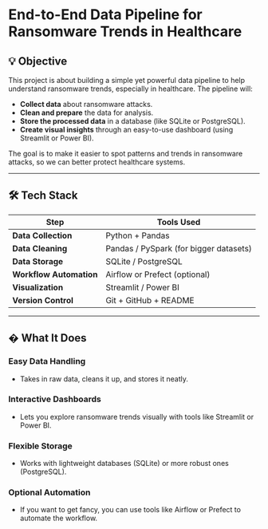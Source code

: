 # End-to-End Data Pipeline for Ransomware Trends in Healthcare

## 💡 Objective
This project is about building a simple yet powerful data pipeline to help understand ransomware trends, especially in healthcare. The pipeline will:

- **Collect data** about ransomware attacks.
- **Clean and prepare** the data for analysis.
- **Store the processed data** in a database (like SQLite or PostgreSQL).
- **Create visual insights** through an easy-to-use dashboard (using Streamlit or Power BI).

The goal is to make it easier to spot patterns and trends in ransomware attacks, so we can better protect healthcare systems.

---

## 🛠️ Tech Stack

| **Step**               | **Tools Used**                     |
|-------------------------|------------------------------------|
| **Data Collection**     | Python + Pandas                   |
| **Data Cleaning**       | Pandas / PySpark (for bigger datasets) |
| **Data Storage**        | SQLite / PostgreSQL               |
| **Workflow Automation** | Airflow or Prefect (optional)      |
| **Visualization**       | Streamlit / Power BI              |
| **Version Control**     | Git + GitHub + README             |

---

## � What It Does

### Easy Data Handling
- Takes in raw data, cleans it up, and stores it neatly.

### Interactive Dashboards
- Lets you explore ransomware trends visually with tools like Streamlit or Power BI.

### Flexible Storage
- Works with lightweight databases (SQLite) or more robust ones (PostgreSQL).

### Optional Automation
- If you want to get fancy, you can use tools like Airflow or Prefect to automate the workflow.
